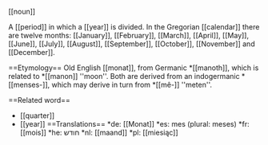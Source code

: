 [[noun]]

A [[period]] in which a [[year]] is divided. In the Gregorian [[calendar]] there are twelve months: [[January]], [[February]], [[March]], [[April]], [[May]], [[June]], [[July]], [[August]], [[September]], [[October]], [[November]] and [[December]].

==Etymology==
Old English [[monat]], from Germanic *[[manoth]], which is related to *[[manon]] ''moon''. Both are derived from an indogermanic *[[menses-]], which may derive in turn from *[[mê-]] ''meten''.

==Related word==

* [[quarter]] 
* [[year]]
==Translations==
*de: [[Monat]]
*es: mes (plural: meses)
*fr: [[mois]]
*he: חודש
*nl: [[maand]]
*pl: [[miesiąc]]
